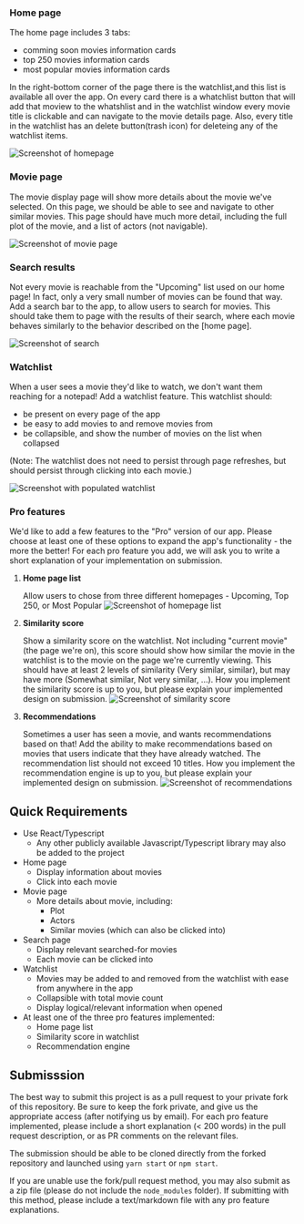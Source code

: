 
### Home page
The home page includes 3 tabs:
- comming soon movies information cards
- top 250 movies information cards
- most popular movies information cards

In the right-bottom corner of the page there is the watchlist,and this list is available all over the app.
On every card there is a whatchlist button that will add that moview to the whatshlist and in the watchlist window every movie title is clickable and can navigate to the movie details page. Also, every title in the watchlist has an delete button(trash icon) for deleteing any of the watchlist items.

![Screenshot of homepage](/screenshots/homepage.png?raw=true)

### Movie page
The movie display page will show more details about the movie we've selected.  On this page, we should be able to see and navigate to other similar movies.  This page should have much more detail, including the full plot of the movie, and a list of actors (not navigable).

![Screenshot of movie page](/screenshots/moviepage.png?raw=true)

### Search results
Not every movie is reachable from the "Upcoming" list used on our home page!  In fact, only a very small number of movies can be found that way.  Add a search bar to the app, to allow users to search for movies.  This should take them to page with the results of their search, where each movie behaves similarly to the behavior described on the [home page].

![Screenshot of search](/screenshots/search.png?raw=true)

### Watchlist
When a user sees a movie they'd like to watch, we don't want them reaching for a notepad!  Add a watchlist feature.  This watchlist should:
- be present on every page of the app
- be easy to add movies to and remove movies from
- be collapsible, and show the number of movies on the list when collapsed

(Note: The watchlist does not need to persist through page refreshes, but should persist through clicking into each movie.)

![Screenshot with populated watchlist](/screenshots/watchlist.png?raw=true)

### Pro features
We'd like to add a few features to the "Pro" version of our app.  Please choose at least one of these options to expand the app's functionality - the more the better!  For each pro feature you add, we will ask you to write a short explanation of your implementation on submission.

1. **Home page list**

    Allow users to chose from three different homepages - Upcoming, Top 250, or Most Popular
    ![Screenshot of homepage list](/screenshots/homepage-options.png?raw=true)

2. **Similarity score**

    Show a similarity score on the watchlist. Not including "current movie" (the page we're on), this score should show how similar the movie in the watchlist is to the movie on the page we're currently viewing. This should have at least 2 levels of similarity (Very similar, similar), but may have more (Somewhat similar, Not very similar, ...).  How you implement the similarity score is up to you, but please explain your implemented design on submission.
    ![Screenshot of similarity score](/screenshots/similarity.png?raw=true)

3. **Recommendations**

    Sometimes a user has seen a movie, and wants recommendations based on that!  Add the ability to make recommendations based on movies that users indicate that they have already watched.  The recommendation list should not exceed 10 titles.  How you implement the recommendation engine is up to you, but please explain your implemented design on submission.
    ![Screenshot of recommendations](/screenshots/recs.png?raw=true)

## Quick Requirements
- Use React/Typescript
    - Any other publicly available Javascript/Typescript library may also be added to the project
- Home page
    - Display information about movies
    - Click into each movie
- Movie page
    - More details about movie, including:
        - Plot
        - Actors
        - Similar movies (which can also be clicked into)
- Search page
    - Display relevant searched-for movies
    - Each movie can be clicked into
- Watchlist
    - Movies may be added to and removed from the watchlist with ease from anywhere in the app
    - Collapsible with total movie count
    - Display logical/relevant information when opened
- At least one of the three pro features implemented:
    - Home page list
    - Similarity score in watchlist
    - Recommendation engine

## Submisssion
The best way to submit this project is as a pull request to your private fork of this repository.  Be sure to keep the fork private, and give us the appropriate access (after notifying us by email).  For each pro feature implemented, please include a short explanation (< 200 words) in the pull request description, or as PR comments on the relevant files.

The submission should be able to be cloned directly from the forked repository and launched using `yarn start` or `npm start`.

If you are unable use the fork/pull request method, you may also submit as a zip file (please do not include the `node_modules` folder).  If submitting with this method, please include a text/markdown file with any pro feature explanations.
